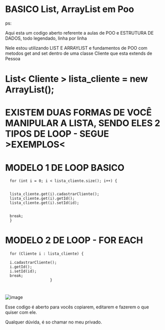 # BASICO List, ArrayList em Poo

ps: 

Aqui esta um codigo aberto referente a aulas de POO e ESTRUTURA DE DADOS, todo legendado, linha por linha


Nele estou utilizando LIST E ARRAYLIST e fundamentos de POO com metodos get and set dentro de uma classe Cliente que esta extends de Pessoa

# List< Cliente > lista_cliente = new ArrayList();


# EXISTEM DUAS FORMAS DE VOCÊ MANIPULAR A LISTA, SENDO ELES 2 TIPOS DE LOOP - SEGUE >EXEMPLOS<

# MODELO 1 DE LOOP BASICO


      for (int i = 0; i < lista_cliente.size(); i++) {
                        
     
      lista_cliente.get(i).cadastrarCliente();
      lista_cliente.get(i).getId();
      lista_cliente.get(i).setId(id);
      
      
      break;
      } 
                                               
# MODELO 2 DE LOOP - FOR EACH
                                               
                                               
      for (Cliente i : lista_cliente) {
      
      i.cadastrarCliente();
      i.getId();
      i.setId(id);
      break;
                        }                                         
                                               
                                               




#

![image](https://user-images.githubusercontent.com/119326011/231076416-da8afb84-9ca2-4f70-9e27-c608a0c06b7f.png)

Esse codigo é aberto para vocês copiarem, editarem e fazerem o que quiser com ele.

Qualquer dúvida, é so chamar no meu privado.



